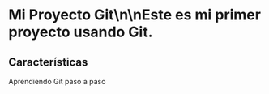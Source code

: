 # Mi Proyecto Git\n\nEste es mi primer proyecto usando Git.
## Características
 Aprendiendo Git paso a paso
